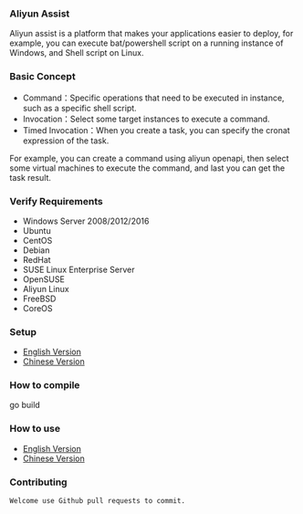 ### Aliyun Assist

Aliyun assist is a platform that makes your applications easier to deploy, for example, you can execute bat/powershell script on a running instance of Windows, and Shell script on Linux.


### Basic Concept
-   Command：Specific operations that need to be executed in instance, such as a specific shell script.
-   Invocation：Select some target instances to execute a command.
-   Timed Invocation：When you create a task, you can specify the cronat expression of the task.

For example, you can create a command using aliyun openapi, then select some virtual machines to execute the command, and last you can get the task result.

### Verify Requirements

-   Windows Server 2008/2012/2016
-   Ubuntu
-   CentOS
-   Debian
-   RedHat
-   SUSE Linux Enterprise Server
-   OpenSUSE
-   Aliyun Linux
-   FreeBSD
-   CoreOS

### Setup
- [English Version](https://www.alibabacloud.com/help/doc-detail/64921.htm)
- [Chinese Version](https://help.aliyun.com/document_detail/64921.html)

### How to compile

  go build


### How to use
- [English Version](https://help.aliyun.com/document_detail/64741.html)
- [Chinese Version](https://www.alibabacloud.com/help/doc-detail/64741.html)

### Contributing

    Welcome use Github pull requests to commit.  


